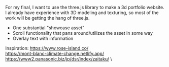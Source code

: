 For my final, I want to use the three.js library to make a 3d portfolio website. I already have experience with 3D modeling and texturing, so most of the work will be getting the hang of three.js.

* One substantial "showcase asset"
* Scroll functionality that pans around/utilizes the asset in some way 
* Overlay text with information

Inspiration:
https://www.rose-island.co/ \
https://mont-blanc-climate-change.netlify.app/ \
https://www2.panasonic.biz/jp/dsr/index/zaitaku/ \
